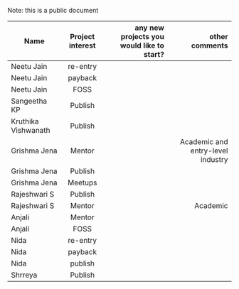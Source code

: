 
Note: this is a public document

| Name          | Project  interest   |  any new projects you would like to start? | other comments  |
| ------------- |:-------------:| -----:|-----:|
| Neetu Jain       | re-entry  |  | |
| Neetu Jain       | payback  |  | |
| Neetu Jain       | FOSS  |  | |
| Sangeetha KP     | Publish |  | 
| Kruthika Vishwanath     | Publish |  | 
| Grishma Jena     | Mentor  |  | Academic and entry-level industry
| Grishma Jena     | Publish |  |
| Grishma Jena     | Meetups | |
| Rajeshwari S     | Publish |    |
| Rajeshwari S     | Mentor  |    | Academic
| Anjali          | Mentor  |       | |
| Anjali    | FOSS  |    | |
| Nida       | re-entry  |  | |
| Nida       | payback  |  | |
| Nida       | publish  |  | |
| Shrreya       | Publish  |  | |

